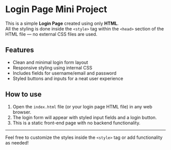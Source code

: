 # Login Page Mini Project

This is a simple **Login Page** created using only **HTML**.  
All the styling is done inside the `<style>` tag within the `<head>` section of the HTML file — no external CSS files are used.

## Features

- Clean and minimal login form layout
- Responsive styling using internal CSS
- Includes fields for username/email and password
- Styled buttons and inputs for a neat user experience

## How to use

1. Open the `index.html` file (or your login page HTML file) in any web browser.
2. The login form will appear with styled input fields and a login button.
3. This is a static front-end page with no backend functionality.

---

Feel free to customize the styles inside the `<style>` tag or add functionality as needed!
